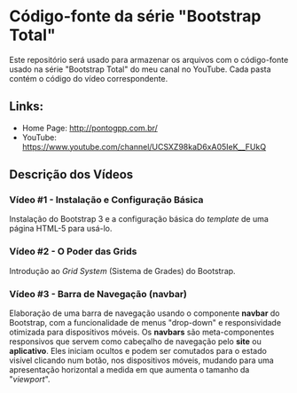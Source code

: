 # Código-fonte da série "Bootstrap Total"

Este repositório será usado para armazenar os arquivos com o código-fonte usado na série "Bootstrap Total" do meu canal no YouTube. Cada pasta contém o código do vídeo correspondente.

## Links:

* Home Page: http://pontogpp.com.br/
* YouTube: https://www.youtube.com/channel/UCSXZ98kaD6xA05IeK__FUkQ

## Descrição dos Vídeos

### Vídeo #1 - Instalação e Configuração Básica

Instalação do Bootstrap 3 e a configuração básica do _template_ de uma página HTML-5 para usá-lo.

### Vídeo #2 - O Poder das Grids

Introdução ao _Grid System_ (Sistema de Grades) do Bootstrap.

### Vídeo #3 - Barra de Navegação (navbar)

Elaboração de uma barra de navegação usando o componente **navbar** do Bootstrap, com a funcionalidade de menus "drop-down" e responsividade otimizada para dispositivos móveis. Os **navbars** são meta-componentes responsivos que servem como cabeçalho de navegação pelo **site** ou **aplicativo**. Eles iniciam ocultos e podem ser comutados para o estado visível clicando num botão, nos dispositivos móveis, mudando para uma apresentação horizontal a medida em que aumenta o tamanho da "_viewport_".